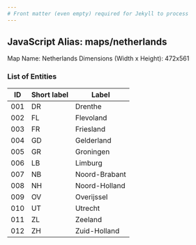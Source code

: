 ```yaml
---
# Front matter (even empty) required for Jekyll to process
---
```


## JavaScript Alias: maps/netherlands

Map Name: Netherlands
Dimensions (Width x Height): 472x561





### List of Entities

ID | Short label | Label
---|---|---|
001|DR|Drenthe
002|FL|Flevoland
003|FR|Friesland
004|GD|Gelderland
005|GR|Groningen
006|LB|Limburg
007|NB|Noord-Brabant
008|NH|Noord-Holland
009|OV|Overijssel
010|UT|Utrecht
011|ZL|Zeeland
012|ZH|Zuid-Holland

